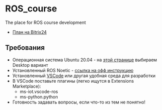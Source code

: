 # ROS_course
The place for ROS course development

- [План на Bitrix24](https://letiacsdep.bitrix24.ru/company/personal/user/10/disk/path/%D0%9A%D1%83%D1%80%D1%81%20ROS%20%28Robot%20Operating%20System%29/)

## Требования

- Операционная система Ubuntu 20.04 - на [этой странице](https://releases.ubuntu.com/20.04.5/) выбираем Desktop вариант
- Установленный ROS Noetic - [ссылка на офф инструкцию](http://wiki.ros.org/noetic/Installation/Ubuntu)
- Установленный [VSCode](https://code.visualstudio.com/) или другая удобная среда для разработки
- В VSCode поставьте плагины (легко ищутся в Extensions Marketplace):
  - ms-iot.vscode-ros
  - ms-python.python
- Готовность задавать вопросы, если что-то из тем не понятно!
